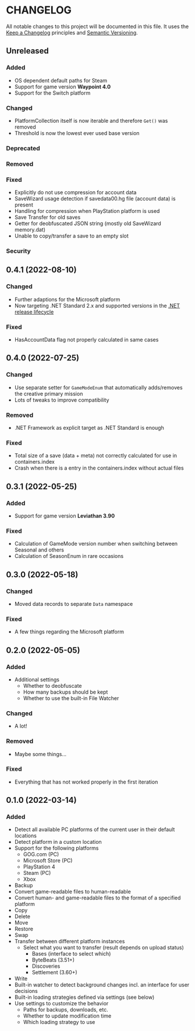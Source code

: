 # CHANGELOG

All notable changes to this project will be documented in this file. It uses the
[Keep a Changelog](http://keepachangelog.com/en/1.0.0/) principles and
[Semantic Versioning](https://semver.org/).

## Unreleased

### Added
* OS dependent default paths for Steam
* Support for game version **Waypoint 4.0**
* Support for the Switch platform
### Changed
* PlatformCollection itself is now iterable and therefore `Get()` was removed
* Threshold is now the lowest ever used base version
### Deprecated
### Removed
### Fixed
* Explicitly do not use compression for account data
* SaveWizard usage detection if savedata00.hg file (account data) is present
* Handling for compression when PlayStation platform is used
* Save Transfer for old saves
* Getter for deobfuscated JSON string (mostly old SaveWizard memory.dat)
* Unable to copy/transfer a save to an empty slot
### Security

## 0.4.1 (2022-08-10)

### Changed
* Further adaptions for the Microsoft platform
* Now targeting .NET Standard 2.x and supported versions in the [.NET release lifecycle](https://dotnet.microsoft.com/en-us/platform/support/policy/dotnet-core)

### Fixed
* HasAccountData flag not properly calculated in same cases

## 0.4.0 (2022-07-25)

### Changed
* Use separate setter for `GameModeEnum` that automatically adds/removes the creative primary mission
* Lots of tweaks to improve compatibility

### Removed
* .NET Framework as explicit target as .NET Standard is enough

### Fixed
* Total size of a save (data + meta) not correctly calculated for use in containers.index
* Crash when there is a entry in the containers.index without actual files

## 0.3.1 (2022-05-25)

### Added
* Support for game version **Leviathan 3.90**

### Fixed
* Calculation of GameMode version number when switching between Seasonal and others
* Calculation of SeasonEnum in rare occasions

## 0.3.0 (2022-05-18)

### Changed
* Moved data records to separate `Data` namespace

### Fixed
* A few things regarding the Microsoft platform

## 0.2.0 (2022-05-05)

### Added
* Additional settings
    * Whether to deobfuscate
    * How many backups should be kept
    * Whether to use the built-in File Watcher

### Changed
* A lot!

### Removed
* Maybe some things...

### Fixed
* Everything that has not worked properly in the first iteration

## 0.1.0 (2022-03-14)

### Added
* Detect all available PC platforms of the current user in their default locations
* Detect platform in a custom location
* Support for the following platforms
    * GOG.com (PC)
    * Microsoft Store (PC)
    * PlayStation 4
    * Steam (PC)
    * Xbox
* Backup
* Convert game-readable files to human-readable
* Convert human- and game-readable files to the format of a specified platform
* Copy
* Delete
* Move
* Restore
* Swap
* Transfer between different platform instances
    * Select what you want to transfer (result depends on upload status)
        * Bases (interface to select which)
        * ByteBeats (3.51+)
        * Discoveries
        * Settlement (3.60+)
* Write
* Built-in watcher to detect background changes incl. an interface for user decisions
* Built-in loading strategies defined via settings (see below)
* Use settings to customize the behavior
    * Paths for backups, downloads, etc.
    * Whether to update modification time
    * Which loading strategy to use
